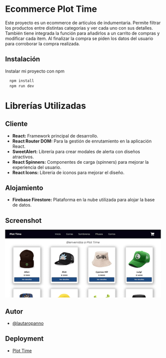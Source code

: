 # Ecommerce Plot Time

Este proyecto es un ecommerce de artículos de indumentaria. Permite filtrar los productos entre distintas categorias y ver cada uno con sus detalles. También tiene integrada la función para añadirlos a un carrito de compras y modificar cada item. Al finalizar la compra se piden los datos del usuario para corroborar la compra realizada.

## Instalación

Instalar mi proyecto con npm

```bash
  npm install
  npm run dev
```

# Librerías Utilizadas

## Cliente

- **React:** Framework principal de desarrollo.
- **React Router DOM:** Para la gestión de enrutamiento en la aplicación React.
- **SweetAlert:** Librería para crear modales de alerta con diseños atractivos.
- **React Spinners:** Componentes de carga (spinners) para mejorar la experiencia del usuario.
- **React Icons:** Libreria de iconos para mejorar el diseño.

## Alojamiento

- **Firebase Firestore:** Plataforma en la nube utilizada para alojar la base de datos.

## Screenshot

![App Screenshot](/public/img/screenshot.png)

## Autor

- [@lautaropanno](https://www.github.com/lautaropanno)

## Deployment

- [Plot Time](https://)
